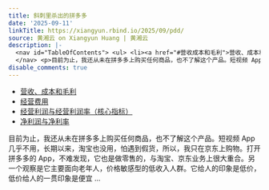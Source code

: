 ```yaml
---
title: 斜刺里杀出的拼多多
date: '2025-09-11'
linkTitle: https://xiangyun.rbind.io/2025/09/pdd/
source: 黄湘云 on Xiangyun Huang | 黄湘云
description: |-
  <nav id="TableOfContents"> <ul> <li><a href="#营收成本和毛利">营收、成本和毛利</a></li> <li><a href="#经营费用">经营费用</a></li> <li><a href="#经营利润与经营利润率核心指标">经营利润与经营利润率（核心指标）</a></li> <li><a href="#净利润与净利率">净利润与净利率</a></li> </ul>
  </nav> <p>目前为止，我还从未在拼多多上购买任何商品，也不了解这个产品。短视频 App 几乎不用，长期以来，淘宝也没用，怕遇到假货，所以，我只在京东上购物。打开拼多多的 App，不难发现，它也是做零售的，与淘宝、京东业务上很大重合。另一个观察是它主要面向老年人，价格敏感型的低收入人群。它给人的印象是低价，低价给人的一贯印象是便宜 ...
disable_comments: true
---
```

<nav id="TableOfContents"> <ul> <li><a href="#营收成本和毛利">营收、成本和毛利</a></li> <li><a href="#经营费用">经营费用</a></li> <li><a href="#经营利润与经营利润率核心指标">经营利润与经营利润率（核心指标）</a></li> <li><a href="#净利润与净利率">净利润与净利率</a></li> </ul>
</nav> <p>目前为止，我还从未在拼多多上购买任何商品，也不了解这个产品。短视频 App 几乎不用，长期以来，淘宝也没用，怕遇到假货，所以，我只在京东上购物。打开拼多多的 App，不难发现，它也是做零售的，与淘宝、京东业务上很大重合。另一个观察是它主要面向老年人，价格敏感型的低收入人群。它给人的印象是低价，低价给人的一贯印象是便宜 ...